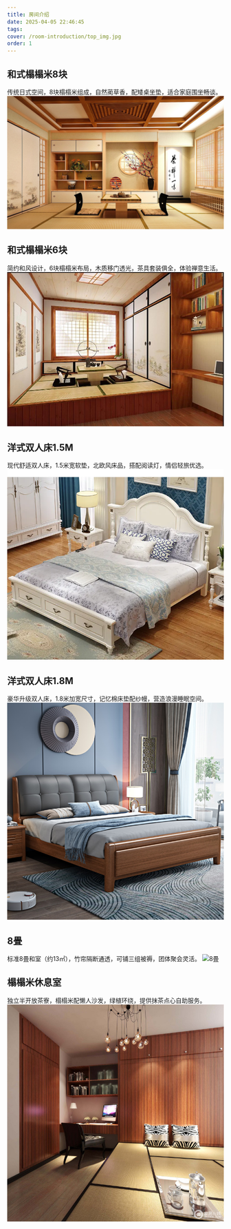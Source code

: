 ```yaml
---
title: 房间介绍
date: 2025-04-05 22:46:45
tags:
cover: /room-introduction/top_img.jpg
order: 1
---
```


## 和式榻榻米8块
传统日式空间，8块榻榻米组成，自然蔺草香，配矮桌坐垫，适合家庭围坐畅谈。
![和式榻榻米8块](/room-introduction/和式榻榻米8块.jpg)

## 和式榻榻米6块
简约和风设计，6块榻榻米布局，木质移门透光，茶具套装俱全，体验禅意生活。
![和式榻榻米6块](/room-introduction/和式榻榻米6块.jpg)

## 洋式双人床1.5M
现代舒适双人床，1.5米宽软垫，北欧风床品，搭配阅读灯，情侣轻旅优选。
![洋式双人床1.5M](/room-introduction/洋式双人床1.5M.jpg)

## 洋式双人床1.8M
豪华升级双人床，1.8米加宽尺寸，记忆棉床垫配纱幔，营造浪漫睡眠空间。
![洋式双人床1.8M](/room-introduction/洋式双人床1.8M.jpg)

## 8畳
标准8畳和室（约13㎡），竹帘隔断通透，可铺三组被褥，团体聚会灵活。
![8畳](/room-introduction/8畳.jpg)

## 榻榻米休息室
独立半开放茶寮，榻榻米配懒人沙发，绿植环绕，提供抹茶点心自助服务。
![榻榻米休息室](/room-introduction/榻榻米休息室.jpg)